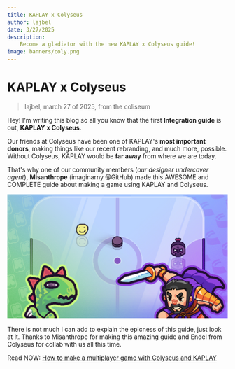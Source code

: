 ```yaml
---
title: KAPLAY x Colyseus
author: lajbel
date: 3/27/2025
description:
    Become a gladiator with the new KAPLAY x Colyseus guide!
image: banners/coly.png
---
```


# KAPLAY x Colyseus

> lajbel, march 27 of 2025, from the coliseum

Hey! I'm writing this blog so all you know that the first **Integration guide**
is out, **KAPLAY x Colyseus**.

Our friends at Colyseus have been one of KAPLAY's **most important donors**,
making things like our recent rebranding, and much more, possible. Without
Colyseus, KAPLAY would be **far away** from where we are today.

That's why one of our community members (_our designer undercover agent_),
**Misanthrope** (imaginarny @GitHub) made this AWESOME and COMPLETE guide about
making a game using KAPLAY and Colyseus.

![Colyseus Guide Image](./assets/colyguide.png)

There is not much I can add to explain the epicness of this guide, just look at
it. Thanks to Misanthrope for making this amazing guide and Endel from Colyseus
for collab with us all this time.

Read NOW:
[How to make a multiplayer game with Colyseus and KAPLAY](https://kaplayjs.com/guides/how-to-make-a-multiplayer-game-with-colyseus-and-kaplay)
